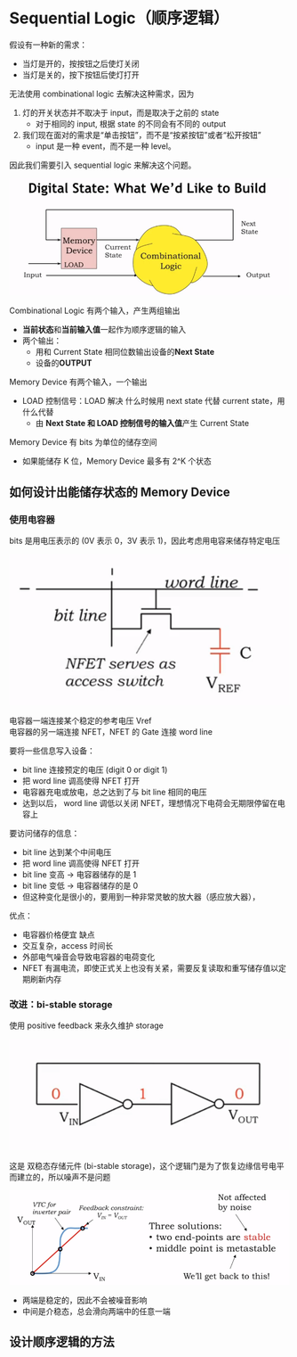 # Sequential Logic（顺序逻辑）

假设有一种新的需求：
- 当灯是开的，按按钮之后使灯关闭
- 当灯是关的，按下按钮后使灯打开

无法使用 combinational logic 去解决这种需求，因为 
1. 灯的开关状态并不取决于 input，而是取决于之前的 state
   - 对于相同的 input, 根据 state 的不同会有不同的 output
2. 我们现在面对的需求是“单击按钮”，而不是“按紧按钮”或者“松开按钮”
   - input 是一种 event，而不是一种 level。

因此我们需要引入 sequential logic 来解决这个问题。

![digital state](../images/digital_state.png)

Combinational Logic 有两个输入，产生两组输出
- **当前状态**和**当前输入值**一起作为顺序逻辑的输入
- 两个输出：
  - 用和 Current State 相同位数输出设备的**Next State**
  - 设备的**OUTPUT**
  
Memory Device 有两个输入，一个输出
- LOAD 控制信号：LOAD 解决 什么时候用 next state 代替 current state，用什么代替
  - 由 **Next State 和 LOAD 控制信号的输入值**产生 Current State

Memory Device 有 bits 为单位的储存空间
- 如果能储存 K 位，Memory Device 最多有 2^K 个状态
 
## 如何设计出能储存状态的 Memory Device

### 使用电容器
bits 是用电压表示的 (0V 表示 0，3V 表示 1)，因此考虑用电容来储存特定电压

![Memory_Capacitors](../images/Memory_Capacitors.png)

电容器一端连接某个稳定的参考电压 Vref  
电容器的另一端连接 NFET，NFET 的 Gate 连接 word line

要将一些信息写入设备：
- bit line 连接预定的电压 (digit 0 or digit 1)
- 把 word line 调高使得 NFET 打开
- 电容器充电或放电，总之达到了与 bit line 相同的电压
- 达到以后， word line 调低以关闭 NFET，理想情况下电荷会无期限停留在电容上

要访问储存的信息：
- bit line 达到某个中间电压
- 把 word line 调高使得 NFET 打开
- bit line 变高 -> 电容器储存的是 1
- bit line 变低 -> 电容器储存的是 0
- 但这种变化是很小的，要用到一种非常灵敏的放大器（感应放大器），

优点：
- 电容器价格便宜
缺点
- 交互复杂，access 时间长
- 外部电气噪音会导致电容器的电荷变化
- NFET 有漏电流，即使正式关上也没有关紧，需要反复读取和重写储存值以定期刷新内存

### 改进：bi-stable storage
使用 positive feedback 来永久维护 storage

![feedback](../images/feedback.png)

这是 双稳态存储元件 (bi-stable storage)，这个逻辑门是为了恢复边缘信号电平而建立的，所以噪声不是问题

![bi-stable storage](../images/bi-stable-storage.png)

- 两端是稳定的，因此不会被噪音影响
- 中间是介稳态，总会滑向两端中的任意一端


## 设计顺序逻辑的方法
